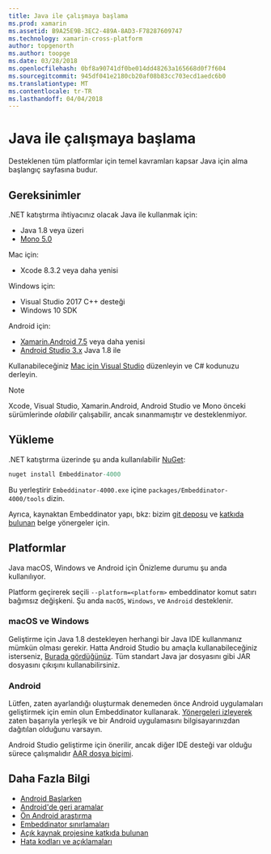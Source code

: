 ```yaml
---
title: Java ile çalışmaya başlama
ms.prod: xamarin
ms.assetid: B9A25E9B-3EC2-489A-8AD3-F78287609747
ms.technology: xamarin-cross-platform
author: topgenorth
ms.author: toopge
ms.date: 03/28/2018
ms.openlocfilehash: 0bf8a90741df0be014dd48263a165668d0f7f604
ms.sourcegitcommit: 945df041e2180cb20af08b83cc703ecd1aedc6b0
ms.translationtype: MT
ms.contentlocale: tr-TR
ms.lasthandoff: 04/04/2018
---
```

# <a name="getting-started-with-java"></a>Java ile çalışmaya başlama


Desteklenen tüm platformlar için temel kavramları kapsar Java için alma başlangıç sayfasına budur.

## <a name="requirements"></a>Gereksinimler

.NET katıştırma ihtiyacınız olacak Java ile kullanmak için:

* Java 1.8 veya üzeri
* [Mono 5.0](http://www.mono-project.com/download/)

Mac için:
* Xcode 8.3.2 veya daha yenisi

Windows için:
* Visual Studio 2017 C++ desteği
* Windows 10 SDK

Android için:
* [Xamarin.Android 7.5](https://www.visualstudio.com/xamarin/) veya daha yenisi
* [Android Studio 3.x](https://developer.android.com/studio/index.html) Java 1.8 ile

Kullanabileceğiniz [Mac için Visual Studio](https://www.visualstudio.com/vs/visual-studio-mac/) düzenleyin ve C# kodunuzu derleyin.

> [!NOTE]
> Xcode, Visual Studio, Xamarin.Android, Android Studio ve Mono önceki sürümlerinde _olabilir_ çalışabilir, ancak sınanmamıştır ve desteklenmiyor.

## <a name="installation"></a>Yükleme

.NET katıştırma üzerinde şu anda kullanılabilir [NuGet](https://www.nuget.org/packages/Embeddinator-4000/):

```csharp
nuget install Embeddinator-4000
```
Bu yerleştirir `Embeddinator-4000.exe` içine `packages/Embeddinator-4000/tools` dizin.

Ayrıca, kaynaktan Embeddinator yapı, bkz: bizim [git deposu](https://github.com/mono/Embeddinator-4000/) ve [katkıda bulunan](https://github.com/mono/Embeddinator-4000/blob/master/docs/Contributing.md) belge yönergeler için.

## <a name="platforms"></a>Platformlar

Java macOS, Windows ve Android için Önizleme durumu şu anda kullanılıyor.

Platform geçirerek seçili `--platform=<platform>` embeddinator komut satırı bağımsız değişkeni. Şu anda `macOS`, `Windows`, ve `Android` desteklenir.

### <a name="macos-and-windows"></a>macOS ve Windows

Geliştirme için Java 1.8 destekleyen herhangi bir Java IDE kullanmanız mümkün olması gerekir. Hatta Android Studio bu amaçla kullanabileceğiniz isterseniz, [Burada gördüğünüz](https://stackoverflow.com/questions/16626810/can-android-studio-be-used-to-run-standard-java-projects). Tüm standart Java jar dosyasını gibi JAR dosyasını çıkışını kullanabilirsiniz.

### <a name="android"></a>Android

Lütfen, zaten ayarlandığı oluşturmak denemeden önce Android uygulamaları geliştirmek için emin olun Embeddinator kullanarak. [Yönergeleri izleyerek](~/tools/dotnet-embedding/get-started/java/android.md) zaten başarıyla yerleşik ve bir Android uygulamasını bilgisayarınızdan dağıtılan olduğunu varsayın.

Android Studio geliştirme için önerilir, ancak diğer IDE desteği var olduğu sürece çalışmalıdır [AAR dosya biçimi](https://developer.android.com/studio/projects/android-library.html).

## <a name="further-reading"></a>Daha Fazla Bilgi

* [Android Başlarken](~/tools/dotnet-embedding/get-started/java/android.md)
* [Android'de geri aramalar](~/tools/dotnet-embedding/android/callbacks.md)
* [Ön Android araştırma](~/tools/dotnet-embedding/android/index.md)
* [Embeddinator sınırlamaları](~/tools/dotnet-embedding/limitations.md)
* [Açık kaynak projesine katkıda bulunan](https://github.com/mono/Embeddinator-4000/blob/master/docs/Contributing.md)
* [Hata kodları ve açıklamaları](~/tools/dotnet-embedding/errors.md)
